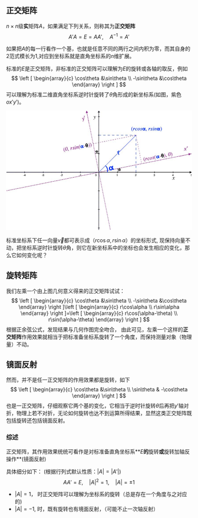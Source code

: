 ## 正交矩阵
$n \times n$级**实**矩阵$A$，如果满足下列关系，则称其为**正交矩阵**
$$
A'A=E=AA', \quad A^{-1}=A'
$$

如果把$A$的每一行看作一个基，也就是任意不同的两行之间内积为零，而其自身的$2$范式模长为$1$,对应到坐标系就是直角坐标系的$n$维扩展。

标准的$E$是正交矩阵，非标准的正交矩阵可以理解为$E$的旋转或各轴的取反，例如
$$
\left [ \begin{array}{c} \cos\theta &\sin\theta \\
-\sin\theta &\cos\theta \end{array} \right ]
$$
可以理解为标准二维直角坐标系逆时针旋转了$\theta$角形成的新坐标系(如图，紫色$ox'y'$)。

![tranfer](transfer.jpg)

标准坐标系下任一向量$\overrightarrow{v}$都可表示成$（r\cos\alpha,r\sin\alpha）$的坐标形式, 现保持向量不动，把坐标系逆时针旋转$\theta$角，则它在新坐标系中的坐标也会发生相应的变化，那么它如何变化呢？

## 旋转矩阵
我们左乘一个由上图几何意义得来的正交矩阵试试：
$$
\left [ \begin{array}{c} \cos\theta &\sin\theta \\
-\sin\theta &\cos\theta \end{array} \right ]\left [ \begin{array}{c} r\cos\alpha \\ r\sin\alpha \end{array} \right ]=\left [ \begin{array}{c} r\cos(\alpha-\theta) \\ r\sin(\alpha-\theta) \end{array} \right ]
$$
根据正余弦公式，发现结果与几何作图完全吻合， 由此可见，左乘一个这样的**正交矩阵**作用效果就相当于把标准备坐标系旋转了一个角度，而保持测量对象（物理量）不动。

## 镜面反射

然而，并不是任一正交矩阵的作用效果都是旋转，如下
$$
\left [ \begin{array}{c} \cos\theta &\sin\theta \\
\sin\theta & -\cos\theta \end{array} \right ]
$$ 
也是一正交矩阵，仔细观察它两个基的变化，它相当于逆时针旋转$\theta$后再把$y'$轴对折，物理上若不对折，无论如何旋转也达不到运算所得结果，显然这类正交矩阵既包括旋转还包括镜面反射。

### 综述
正交矩阵，其作用效果统统可看作是对标准备直角坐标系**$E$**的**旋转**或**旋转加轴反操作**(镜面反射)

具体细分如下：
(根据行列式默认性质：$|A|=|A'|$)
$$AA'=E, \quad |A|^2=1,\quad |A|=±1$$
- $|A|=1$， 时正交矩阵可以理解为坐标系的旋转（总是存在一个角度与之对应的)
- $|A|=-1$, 时，既有旋转也有境面反射，（可能不止一次轴反射）
